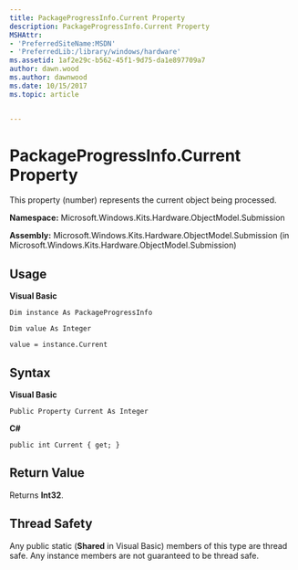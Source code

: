 ```yaml
---
title: PackageProgressInfo.Current Property
description: PackageProgressInfo.Current Property
MSHAttr:
- 'PreferredSiteName:MSDN'
- 'PreferredLib:/library/windows/hardware'
ms.assetid: 1af2e29c-b562-45f1-9d75-da1e897709a7
author: dawn.wood
ms.author: dawnwood
ms.date: 10/15/2017
ms.topic: article


---
```


# PackageProgressInfo.Current Property


This property (number) represents the current object being processed.

**Namespace:** Microsoft.Windows.Kits.Hardware.ObjectModel.Submission

**Assembly:** Microsoft.Windows.Kits.Hardware.ObjectModel.Submission (in Microsoft.Windows.Kits.Hardware.ObjectModel.Submission)

## <span id="Usage"></span><span id="usage"></span><span id="USAGE"></span>Usage


**Visual Basic**

`Dim instance As PackageProgressInfo`

`Dim value As Integer`

`value = instance.Current`

## <span id="Syntax"></span><span id="syntax"></span><span id="SYNTAX"></span>Syntax


**Visual Basic**

`Public Property Current As Integer`

**C#**

`public int Current { get; }`

## <span id="Return_Value"></span><span id="return_value"></span><span id="RETURN_VALUE"></span>Return Value


Returns **Int32**.

## <span id="Thread_Safety"></span><span id="thread_safety"></span><span id="THREAD_SAFETY"></span>Thread Safety


Any public static (**Shared** in Visual Basic) members of this type are thread safe. Any instance members are not guaranteed to be thread safe.

 

 






